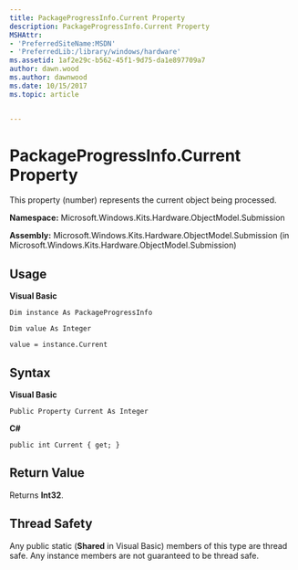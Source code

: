 ```yaml
---
title: PackageProgressInfo.Current Property
description: PackageProgressInfo.Current Property
MSHAttr:
- 'PreferredSiteName:MSDN'
- 'PreferredLib:/library/windows/hardware'
ms.assetid: 1af2e29c-b562-45f1-9d75-da1e897709a7
author: dawn.wood
ms.author: dawnwood
ms.date: 10/15/2017
ms.topic: article


---
```


# PackageProgressInfo.Current Property


This property (number) represents the current object being processed.

**Namespace:** Microsoft.Windows.Kits.Hardware.ObjectModel.Submission

**Assembly:** Microsoft.Windows.Kits.Hardware.ObjectModel.Submission (in Microsoft.Windows.Kits.Hardware.ObjectModel.Submission)

## <span id="Usage"></span><span id="usage"></span><span id="USAGE"></span>Usage


**Visual Basic**

`Dim instance As PackageProgressInfo`

`Dim value As Integer`

`value = instance.Current`

## <span id="Syntax"></span><span id="syntax"></span><span id="SYNTAX"></span>Syntax


**Visual Basic**

`Public Property Current As Integer`

**C#**

`public int Current { get; }`

## <span id="Return_Value"></span><span id="return_value"></span><span id="RETURN_VALUE"></span>Return Value


Returns **Int32**.

## <span id="Thread_Safety"></span><span id="thread_safety"></span><span id="THREAD_SAFETY"></span>Thread Safety


Any public static (**Shared** in Visual Basic) members of this type are thread safe. Any instance members are not guaranteed to be thread safe.

 

 






